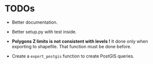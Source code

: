 # TODOs

 * Better documentation.

 * Better setup.py with test inside.

 * __Polygons Z limits is not consistent with levels !__
   It done only when exporting to shapefile. That function must be done before.
   
 * Create a `export_postgis` function to create PostGIS queries.
 
